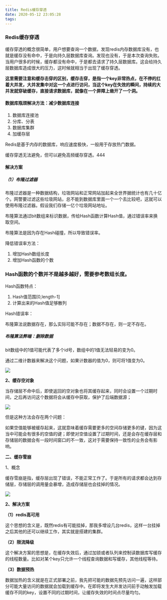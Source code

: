 ```yaml
---
title: Redis缓存穿透
date: 2020-05-12 23:05:28
tags:
---
```


### Redis缓存穿透

缓存穿透的概念很简单，用户想要查询一个数据，发现redis内存数据库没有，也就是缓存没有命中，于是向持久层数据库查询。发现也没有，于是本次查询失败。当用户很多的时候，缓存都没有命中，于是都去请求了持久层数据库。这会给持久层数据库造成很大的压力，这时候就相当于出现了缓存穿透。

**这里需要注意和缓存击穿的区别，缓存击穿，是指一个key非常热点，在不停的扛着大并发，大并发集中对这一个点进行访问，当这个key在失效的瞬间，持续的大并发就穿破缓存，直接请求数据库，就像在一个屏障上凿开了一个洞。**

#### 数据库瓶颈解决方法：减少数据库连接

1.	数据库连接池
2.	分库、分表
3.	数据库集群
4.	加缓存层

Redis是基于内存的数据库，响应速度极快，一般用于存放热门数据。

缓存穿透无法避免，但可以避免高频缓存穿透。444

#### 解决方案

##### 	（1）布隆过滤器

布隆过滤器是一种数据结构，垃圾网站和正常网站加起来全世界据统计也有几十亿个。网警要过滤这些垃圾网站，总不能到数据库里面一个一个去比较吧，这就可以使用布隆过滤器。假设我们存储一亿个垃圾网站地址。

布隆算法通过bit数组来标识数据，传给Hash函数计算Hash值，通过错误率来换取空间。

布隆算法是因为存在Hash碰撞，所以导致错误率。

降低错误率方法：

1. 增加Hash数组长度
2. 增加Hash函数的个数

### Hash函数的个数并不是越多越好，需要参考数组长度。

Hash函数特点：

1. Hash值范围[0,length-1]
2. 计算出来的Hash值足够散列

Hash错误率：

布隆算法说数据存在，那么实际可能不存在；数据不存在，则一定不存在。

#####		布隆算法弊端：删除数据

bit数组中的1值可能代表了多个id号，数组中的1值无法轻易的变为0。

通过二维计数器来解决这个问题，如果计数器的值为0，则可将1值变为0。

![](1.jpg)

**2、缓存空对象**

当存储层不命中后，即使返回的空对象也将其缓存起来，同时会设置一个过期时间，之后再访问这个数据将会从缓存中获取，保护了后端数据源；

![](2.jpg)

但是这种方法会存在两个问题：

如果空值能够被缓存起来，这就意味着缓存需要更多的空间存储更多的键，因为这当中可能会有很多的空值的键；即使对空值设置了过期时间，还是会存在缓存层和存储层的数据会有一段时间窗口的不一致，这对于需要保持一致性的业务会有影响。

**二、缓存雪崩**

1、概念

缓存雪崩是指，缓存层出现了错误，不能正常工作了。于是所有的请求都会达到存储层，存储层的调用量会暴增，造成存储层也会挂掉的情况。

![](3.jpg)

**2、解决方案**

**（1）redis高可用**

这个思想的含义是，既然redis有可能挂掉，那我多增设几台redis，这样一台挂掉之后其他的还可以继续工作，其实就是搭建的集群。

**（2）限流降级**

这个解决方案的思想是，在缓存失效后，通过加锁或者队列来控制读数据库写缓存的线程数量。比如对某个key只允许一个线程查询数据和写缓存，其他线程等待。

**（3）数据预热**

数据加热的含义就是在正式部署之前，我先把可能的数据先预先访问一遍，这样部分可能大量访问的数据就会加载到缓存中。在即将发生大并发访问前手动触发加载缓存不同的key，设置不同的过期时间，让缓存失效的时间点尽量均匀。


